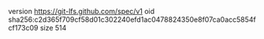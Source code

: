 version https://git-lfs.github.com/spec/v1
oid sha256:c2d365f709cf58d01c302240efd1ac0478824350e8f07ca0acc5854fcf173c09
size 514
